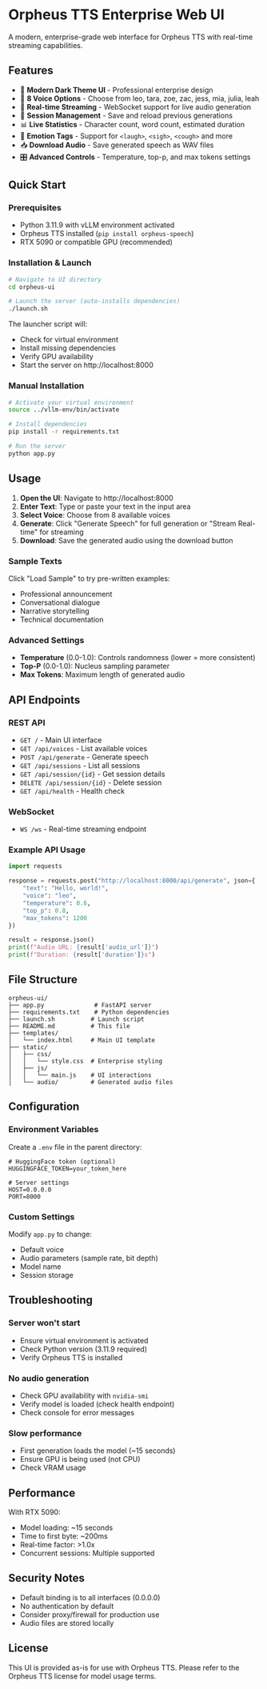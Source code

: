 # Orpheus TTS Enterprise Web UI

A modern, enterprise-grade web interface for Orpheus TTS with real-time streaming capabilities.

## Features

- 🎨 **Modern Dark Theme UI** - Professional enterprise design
- 🎤 **8 Voice Options** - Choose from leo, tara, zoe, zac, jess, mia, julia, leah
- 🔄 **Real-time Streaming** - WebSocket support for live audio generation
- 💾 **Session Management** - Save and reload previous generations
- 📊 **Live Statistics** - Character count, word count, estimated duration
- 🎵 **Emotion Tags** - Support for `<laugh>`, `<sigh>`, `<cough>` and more
- 📥 **Download Audio** - Save generated speech as WAV files
- 🎛️ **Advanced Controls** - Temperature, top-p, and max tokens settings

## Quick Start

### Prerequisites

- Python 3.11.9 with vLLM environment activated
- Orpheus TTS installed (`pip install orpheus-speech`)
- RTX 5090 or compatible GPU (recommended)

### Installation & Launch

```bash
# Navigate to UI directory
cd orpheus-ui

# Launch the server (auto-installs dependencies)
./launch.sh
```

The launcher script will:
- Check for virtual environment
- Install missing dependencies
- Verify GPU availability
- Start the server on http://localhost:8000

### Manual Installation

```bash
# Activate your virtual environment
source ../vllm-env/bin/activate

# Install dependencies
pip install -r requirements.txt

# Run the server
python app.py
```

## Usage

1. **Open the UI**: Navigate to http://localhost:8000
2. **Enter Text**: Type or paste your text in the input area
3. **Select Voice**: Choose from 8 available voices
4. **Generate**: Click "Generate Speech" for full generation or "Stream Real-time" for streaming
5. **Download**: Save the generated audio using the download button

### Sample Texts

Click "Load Sample" to try pre-written examples:
- Professional announcement
- Conversational dialogue
- Narrative storytelling
- Technical documentation

### Advanced Settings

- **Temperature** (0.0-1.0): Controls randomness (lower = more consistent)
- **Top-P** (0.0-1.0): Nucleus sampling parameter
- **Max Tokens**: Maximum length of generated audio

## API Endpoints

### REST API

- `GET /` - Main UI interface
- `GET /api/voices` - List available voices
- `POST /api/generate` - Generate speech
- `GET /api/sessions` - List all sessions
- `GET /api/session/{id}` - Get session details
- `DELETE /api/session/{id}` - Delete session
- `GET /api/health` - Health check

### WebSocket

- `WS /ws` - Real-time streaming endpoint

### Example API Usage

```python
import requests

response = requests.post("http://localhost:8000/api/generate", json={
    "text": "Hello, world!",
    "voice": "leo",
    "temperature": 0.6,
    "top_p": 0.8,
    "max_tokens": 1200
})

result = response.json()
print(f"Audio URL: {result['audio_url']}")
print(f"Duration: {result['duration']}s")
```

## File Structure

```
orpheus-ui/
├── app.py              # FastAPI server
├── requirements.txt    # Python dependencies
├── launch.sh          # Launch script
├── README.md          # This file
├── templates/
│   └── index.html     # Main UI template
├── static/
│   ├── css/
│   │   └── style.css  # Enterprise styling
│   ├── js/
│   │   └── main.js    # UI interactions
│   └── audio/         # Generated audio files
```

## Configuration

### Environment Variables

Create a `.env` file in the parent directory:

```env
# HuggingFace token (optional)
HUGGINGFACE_TOKEN=your_token_here

# Server settings
HOST=0.0.0.0
PORT=8000
```

### Custom Settings

Modify `app.py` to change:
- Default voice
- Audio parameters (sample rate, bit depth)
- Model name
- Session storage

## Troubleshooting

### Server won't start
- Ensure virtual environment is activated
- Check Python version (3.11.9 required)
- Verify Orpheus TTS is installed

### No audio generation
- Check GPU availability with `nvidia-smi`
- Verify model is loaded (check health endpoint)
- Check console for error messages

### Slow performance
- First generation loads the model (~15 seconds)
- Ensure GPU is being used (not CPU)
- Check VRAM usage

## Performance

With RTX 5090:
- Model loading: ~15 seconds
- Time to first byte: ~200ms
- Real-time factor: >1.0x
- Concurrent sessions: Multiple supported

## Security Notes

- Default binding is to all interfaces (0.0.0.0)
- No authentication by default
- Consider proxy/firewall for production use
- Audio files are stored locally

## License

This UI is provided as-is for use with Orpheus TTS. Please refer to the Orpheus TTS license for model usage terms.